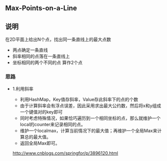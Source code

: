 ## Max-Points-on-a-Line

## 说明
在2D平面上给出N个点，找出同一条直线上的最大点数

* 两点确定一条直线
* 斜率相同的点落在一条直线上
* 坐标相同的两个不同的点 算作2个点

### 思路

* 1.利用斜率
	* 利用HashMap，Key值存斜率，Value存此斜率下的点的个数
	* 由于计算斜率会有浮点误差，因此采用求出最大公约数，然后将x和y组成一个键值对的key即可
	* 同时考虑特殊情况，如果恰巧遍历到一个相同坐标的点，那么就维护一个local的counter来记录相同的点。
	* 维护一个localmax，计算当前情况下的最大值；再维护一个全局Max来计算总的最大值。
	* 返回全局Max即可。
	
	http://www.cnblogs.com/springfor/p/3896120.html